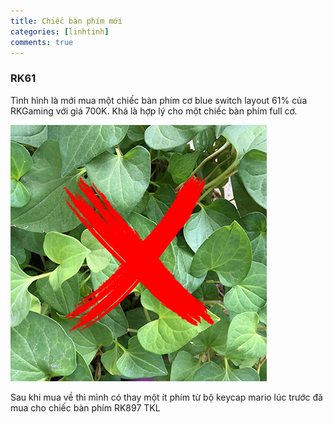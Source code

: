 ```yaml
---
title: Chiếc bàn phím mới
categories: [linhtinh]
comments: true
---
```


### RK61

Tình hình là mới mua một chiếc bàn phím cơ blue switch layout 61% của RKGaming với giá 700K. Khá là hợp lý cho một chiếc bàn phím full cơ.

<img  src="/assets/img/diep-ca-mtf.jpg">

Sau khi mua về thì mình có thay một ít phím từ bộ keycap mario lúc trước đã mua cho chiếc bàn phím RK897 TKL

